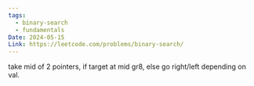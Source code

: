 ```yaml
---
tags:
  - binary-search
  - fundamentals
Date: 2024-05-15
Link: https://leetcode.com/problems/binary-search/
---
```

take mid of 2 pointers, if target at mid gr8, else go right/left depending on val.